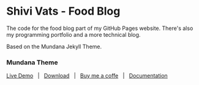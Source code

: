 # Shivi Vats - Food Blog

The code for the food blog part of my GitHub Pages website. There's also my programming portfolio and a more technical blog.

Based on the Mundana Jekyll Theme.

### Mundana Theme

[Live Demo](https://wowthemesnet.github.io/mundana-theme-jekyll/) &nbsp; | &nbsp; 
[Download](https://github.com/wowthemesnet/mundana-theme-jekyll/archive/master.zip) &nbsp; | &nbsp; 
[Buy me a coffe](https://www.wowthemes.net/donate/) &nbsp; | &nbsp; [Documentation](https://bootstrapstarter.com/mundana-theme-jekyll/)